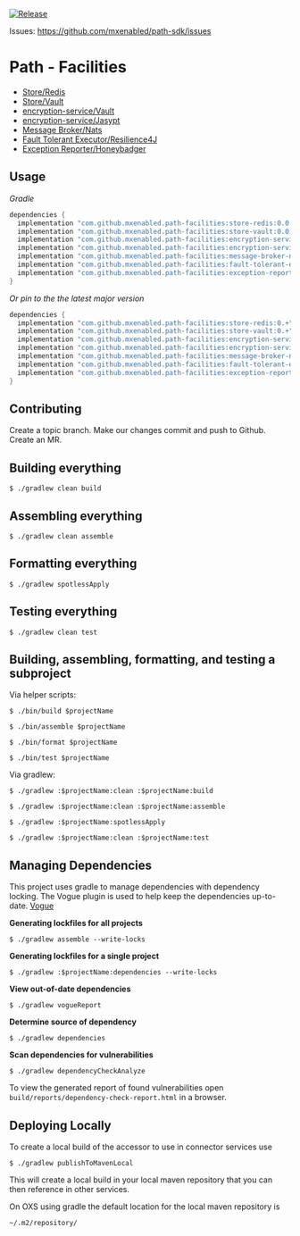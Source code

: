[![Release](https://jitpack.io/v/mxenabled/path-facilities.svg)](https://jitpack.io/p/mxenabled/path-facilities)

Issues: https://github.com/mxenabled/path-sdk/issues

# Path - Facilities

* [Store/Redis](store-redis/README.md)
* [Store/Vault](store-vault/README.md)
* [encryption-service/Vault](encryption-service-vault/README.md)
* [encryption-service/Jasypt](encryption-service-Jasypt/README.md)
* [Message Broker/Nats](message-broker-nats/README.md)
* [Fault Tolerant Executor/Resilience4J](fault-tolerant-executor-resilience4j/README.md)
* [Exception Reporter/Honeybadger](exception-reporter-honeybadger/README.md)

## Usage

_Gradle_
<!-- x-release-please-start-version -->
```groovy
dependencies {
  implementation "com.github.mxenabled.path-facilities:store-redis:0.0.2"
  implementation "com.github.mxenabled.path-facilities:store-vault:0.0.2"
  implementation "com.github.mxenabled.path-facilities:encryption-service-vault:0.0.2"
  implementation "com.github.mxenabled.path-facilities:encryption-service-jasypt:0.0.2"
  implementation "com.github.mxenabled.path-facilities:message-broker-nats:0.0.2"
  implementation "com.github.mxenabled.path-facilities:fault-tolerant-executor-resilience4j:0.0.2"
  implementation "com.github.mxenabled.path-facilities:exception-reporter-honeybadger:0.0.2"
}
```
<!-- x-release-please-end -->

_Or pin to the the latest major version_
<!-- x-release-please-start-major -->
```groovy
dependencies {
  implementation "com.github.mxenabled.path-facilities:store-redis:0.+"
  implementation "com.github.mxenabled.path-facilities:store-vault:0.+"
  implementation "com.github.mxenabled.path-facilities:encryption-service-vault:0.+"
  implementation "com.github.mxenabled.path-facilities:encryption-service-jasypt:0.+"
  implementation "com.github.mxenabled.path-facilities:message-broker-nats:0.+"
  implementation "com.github.mxenabled.path-facilities:fault-tolerant-executor-resilience4j:0.+"
  implementation "com.github.mxenabled.path-facilities:exception-reporter-honeybadger:0.+"
}
```
<!-- x-release-please-end -->

## Contributing

Create a topic branch. Make our changes commit and push to Github. Create an MR.

## Building everything

```shell
$ ./gradlew clean build
```

## Assembling everything

```shell
$ ./gradlew clean assemble
```

## Formatting everything

```shell
$ ./gradlew spotlessApply
```

## Testing everything

```shell
$ ./gradlew clean test
```

## Building, assembling, formatting, and testing a subproject

Via helper scripts:

```shell
$ ./bin/build $projectName
```

```shell
$ ./bin/assemble $projectName
```

```shell
$ ./bin/format $projectName
```

```shell
$ ./bin/test $projectName
```

Via gradlew:

```shell
$ ./gradlew :$projectName:clean :$projectName:build
```

```shell
$ ./gradlew :$projectName:clean :$projectName:assemble
```

```shell
$ ./gradlew :$projectName:spotlessApply
```

```shell
$ ./gradlew :$projectName:clean :$projectName:test
```

## Managing Dependencies

This project uses gradle to manage dependencies with dependency locking. The Vogue plugin is used to help keep the dependencies up-to-date. [Vogue](https://github.com/mxenabled/vogue)

**Generating lockfiles for all projects**

```shell
$ ./gradlew assemble --write-locks
```

**Generating lockfiles for a single project**

```shell
$ ./gradlew :$projectName:dependencies --write-locks
```

**View out-of-date dependencies**

```shell
$ ./gradlew vogueReport
```

**Determine source of dependency**

```shell
$ ./gradlew dependencies
```

**Scan dependencies for vulnerabilities**

```shell
$ ./gradlew dependencyCheckAnalyze
```
To view the generated report of found vulnerabilities open `build/reports/dependency-check-report.html` in a browser.

## Deploying Locally

To create a local build of the accessor to use in connector services use

```shell
$ ./gradlew publishToMavenLocal
```
This will create a local build in your local maven repository that you can
then reference in other services.

On OXS using gradle the default location for the local maven repository is
```shell
~/.m2/repository/
```

